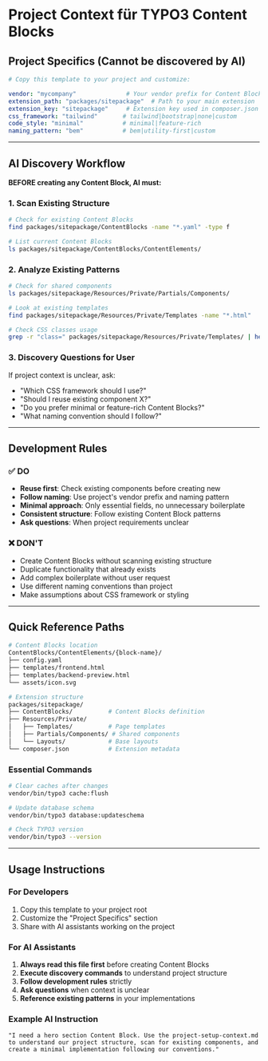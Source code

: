 # Project Context für TYPO3 Content Blocks

## Project Specifics (Cannot be discovered by AI)

```yaml
# Copy this template to your project and customize:

vendor: "mycompany"              # Your vendor prefix for Content Blocks
extension_path: "packages/sitepackage"  # Path to your main extension
extension_key: "sitepackage"     # Extension key used in composer.json
css_framework: "tailwind"       # tailwind|bootstrap|none|custom
code_style: "minimal"           # minimal|feature-rich
naming_pattern: "bem"           # bem|utility-first|custom
```

---

## AI Discovery Workflow

**BEFORE creating any Content Block, AI must:**

### 1. Scan Existing Structure

```bash
# Check for existing Content Blocks
find packages/sitepackage/ContentBlocks -name "*.yaml" -type f

# List current Content Blocks
ls packages/sitepackage/ContentBlocks/ContentElements/
```

### 2. Analyze Existing Patterns

```bash
# Check for shared components
ls packages/sitepackage/Resources/Private/Partials/Components/

# Look at existing templates
find packages/sitepackage/Resources/Private/Templates -name "*.html"

# Check CSS classes usage
grep -r "class=" packages/sitepackage/Resources/Private/Templates/ | head -10
```

### 3. Discovery Questions for User

If project context is unclear, ask:

- "Which CSS framework should I use?"
- "Should I reuse existing component X?"
- "Do you prefer minimal or feature-rich Content Blocks?"
- "What naming convention should I follow?"

---

## Development Rules

### ✅ DO

- **Reuse first**: Check existing components before creating new
- **Follow naming**: Use project's vendor prefix and naming pattern
- **Minimal approach**: Only essential fields, no unnecessary boilerplate
- **Consistent structure**: Follow existing Content Block patterns
- **Ask questions**: When project requirements unclear

### ❌ DON'T

- Create Content Blocks without scanning existing structure
- Duplicate functionality that already exists
- Add complex boilerplate without user request
- Use different naming conventions than project
- Make assumptions about CSS framework or styling

---

## Quick Reference Paths

```bash
# Content Blocks location
ContentBlocks/ContentElements/{block-name}/
├── config.yaml
├── templates/frontend.html
├── templates/backend-preview.html
└── assets/icon.svg

# Extension structure
packages/sitepackage/
├── ContentBlocks/          # Content Blocks definition
├── Resources/Private/
│   ├── Templates/          # Page templates
│   ├── Partials/Components/ # Shared components
│   └── Layouts/            # Base layouts
└── composer.json           # Extension metadata
```

### Essential Commands

```bash
# Clear caches after changes
vendor/bin/typo3 cache:flush

# Update database schema
vendor/bin/typo3 database:updateschema

# Check TYPO3 version
vendor/bin/typo3 --version
```

---

## Usage Instructions

### For Developers

1. Copy this template to your project root
2. Customize the "Project Specifics" section
3. Share with AI assistants working on the project

### For AI Assistants

1. **Always read this file first** before creating Content Blocks
2. **Execute discovery commands** to understand project structure
3. **Follow development rules** strictly
4. **Ask questions** when context is unclear
5. **Reference existing patterns** in your implementations

### Example AI Instruction

```
"I need a hero section Content Block. Use the project-setup-context.md to understand our project structure, scan for existing components, and create a minimal implementation following our conventions."
```
